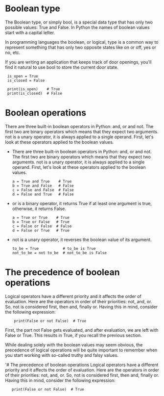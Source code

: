 # Boolean type
The Boolean type, or simply bool, is a special data type that has only two possible values: True and False. In Python the names of boolean values start with a capital letter.

In programming languages the boolean, or logical, type is a common way to represent something that has only two opposite states like on or off, yes or no, etc.

If you are writing an application that keeps track of door openings, you'll find it natural to use bool to store the current door state.
     
     is_open = True
     is_closed = False

     print(is_open)    # True
     print(is_closed)  # False
# Boolean operations
There are three built-in boolean operators in Python: and, or and not. The first two are binary operators which means that they expect two arguments. not is a unary operator, it is always applied to a single operand. First, let's look at these operators applied to the boolean values.
 - There are three built-in boolean operators in Python: and, or and not. The first two are binary operators which means that they expect two arguments. not is a unary operator, it is always applied to a single operand. First, let's look at these operators applied to the boolean values.
       
       a = True and True    # True
       b = True and False   # False
       c = False and False  # False
       d = False and True   # False
 - or is a binary operator, it returns True if at least one argument is true, otherwise, it returns False.
         
       a = True or True    # True
       b = True or False   # True
       c = False or False  # False
       d = False or True   # True
 - not is a unary operator, it reverses the boolean value of its argument.
              
       to_be = True           # to_be is True
       not_to_be = not to_be  # not_to_be is False
# The precedence of boolean operations
Logical operators have a different priority and it affects the order of evaluation. Here are the operators in order of their priorities: not, and, or. So, not is considered first, then and, finally or. Having this in mind, consider the following expression:
        
        print(False or not False)  # True
        
 First, the part not False gets evaluated, and after evaluation, we are left with False or True. This results in True, if you recall the previous section.

While dealing solely with the boolean values may seem obvious, the precedence of logical operations will be quite important to remember when you start working with so-called truthy and falsy values.

'# The precedence of boolean operations
Logical operators have a different priority and it affects the order of evaluation. Here are the operators in order of their priorities: not, and, or. So, not is considered first, then and, finally or. Having this in mind, consider the following expression:
       
       print(False or not False)  # True

